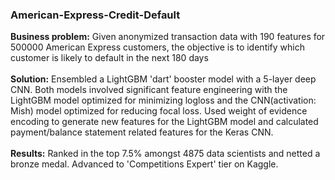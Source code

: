 ### American-Express-Credit-Default
<b>Business problem:</b> Given anonymized transaction data with 190
features for 500000 American Express customers, the objective is
to identify which customer is likely to default in the next 180 days <br>
<br>
<b>Solution:</b> Ensembled a LightGBM 'dart' booster model with a 5-layer deep CNN. Both models involved significant feature engineering with the LightGBM
model optimized for minimizing logloss and the CNN(activation: Mish) model optimized for reducing focal loss. Used weight of evidence encoding to generate new features for the LightGBM model and calculated payment/balance statement related features for the Keras CNN. <br>
<br>
<b>Results:</b> Ranked in the top 7.5% amongst 4875 data scientists and netted a bronze medal. Advanced to 'Competitions Expert' tier on Kaggle.
